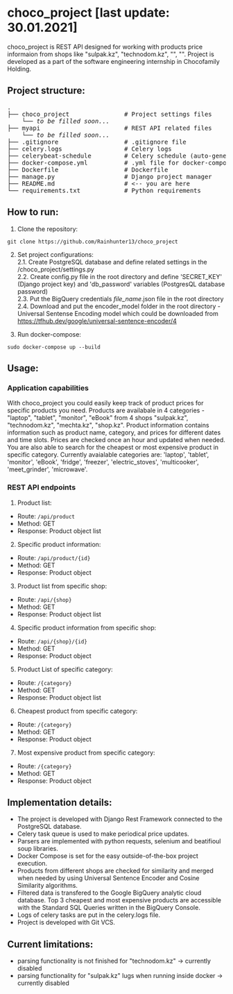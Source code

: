 # choco_project [last update: 30.01.2021]
choco_project is REST API designed for working with products price informaion from shops like "sulpak.kz", "technodom.kz", "", "". Project is developed as a part of the software engineering internship in Chocofamily Holding.

## Project structure:
<pre>
.                                                                 
├── choco_project               # Project settings files    
    └── <em>to be filled soon...</em>                         
├── myapi                       # REST API related files
    └── <em>to be filled soon...</em>    
├── .gitignore                  # .gitignore file      
├── celery.logs                 # Celery logs      
├── celerybeat-schedule         # Celery schedule (auto-generated)             
├── docker-compose.yml          # .yml file for docker-compose
├── Dockerfile                  # Dockerfile                      
├── manage.py                   # Django project manager                  
├── README.md                   # <-- you are here                
└── requirements.txt            # Python requirements       
</pre>      

## How to run:

1. Clone the repository:
```
git clone https://github.com/Rainhunter13/choco_project
```

2. Set project configurations:  <br/>
  2.1. Create PostgreSQL database and define related settings in the /choco_project/settings.py  <br/>
  2.2. Create config.py file in the root directory and define 'SECRET_KEY' (Django project key) and 'db_password' variables (PostgresQL database password)  <br/>
  2.3. Put the BigQuery credentials *file_name*.json file in the root directory  <br/>
  2.4. Download and put the encoder_model folder in the root directory - Universal Sentense Encoding model which could be downloaded from https://tfhub.dev/google/universal-sentence-encoder/4  <br/>

3. Run docker-compose:
```
sudo docker-compose up --build
```

## Usage:

### Application capabilities
With choco_project you could easily keep track of product prices for specific products you need. Products are availabale in 4 categories - "laptop", "tablet", "monitor", "eBook" from 4 shops "sulpak.kz", "technodom.kz", "mechta.kz", "shop.kz". Product information contains information such as product name, category, and prices for different dates and time slots. Prices are checked once an hour and updated when needed. You are also able to search for the cheapest or most expensive product in specific category. Currently avaialable categories are: 'laptop', 'tablet', 'monitor', 'eBook', 'fridge', 'freezer', 'electric_stoves', 'multicooker', 'meet_grinder', 'microwave'.

### REST API endpoints

1. Product list:
- Route: ``` /api/product ```
- Method: GET
- Response: Product object list

2. Specific product information:
- Route: ``` /api/product/{id} ```
- Method: GET
- Response: Product object

3. Product list from specific shop:
- Route: ``` /api/{shop} ```
- Method: GET
- Response: Product object list

4. Specific product information from specific shop:
- Route: ``` /api/{shop}/{id} ```
- Method: GET
- Response: Product object

5. Product List of specific category:
- Route: ``` /{category} ```
- Method: GET
- Response: Product object list

6. Cheapest product from specific category:
- Route: ``` /{category} ```
- Method: GET
- Response: Product object

7. Most expensive product from specific category:
- Route: ``` /{category} ```
- Method: GET
- Response: Product object

## Implementation details:
- The project is developed with Django Rest Framework connected to the PostgreSQL database. 
- Celery task queue is used to make periodical price updates. 
- Parsers are implemented with python requests, selenium and beatifioul soup libraries.
- Docker Compose is set for the easy outside-of-the-box project execution.
- Products from different shops are checked for similarity and merged when needed by using Universal Sentence Encoder and Cosine Similarity algorithms. 
- Filtered data is transfered to the Google BigQuery analytic cloud database. Top 3 cheapest and most expensive products are accessible with the Standard SQL Queries written in the BigQuery Console.
- Logs of celery tasks are put in the celery.logs file.
- Project is developed with Git VCS.

## Current limitations:
- parsing functionality is not finished for "technodom.kz" -> currently disabled
- parsing functionality for "sulpak.kz" lugs when running inside docker -> currently disabled
